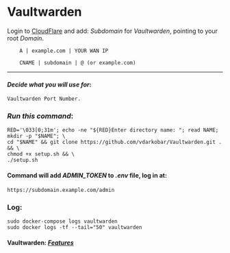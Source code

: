 # Vaultwarden
    
Login to <a href="https://dash.cloudflare.com/">CloudFlare</a>  and add: *Subdomain* for *Vaultwarden*, pointing to your root *Domain*.
```
    A | example.com | YOUR WAN IP
```
```
    CNAME | subdomain | @ (or example.com)
```
---
  
#### *Decide what you will use for*:
```
Vaultwarden Port Number.
```
  
### *Run this command*:
```
RED='\033[0;31m'; echo -ne "${RED}Enter directory name: "; read NAME; mkdir -p "$NAME"; \
cd "$NAME" && git clone https://github.com/vdarkobar/Vaultwarden.git . && \
chmod +x setup.sh && \
./setup.sh
```
  
#### Command will add *ADMIN_TOKEN* to *.env* file, log in at:
```
https://subdomain.example.com/admin
```
  
### Log:
```
sudo docker-compose logs vaultwarden
sudo docker logs -tf --tail="50" vaultwarden
```
  
#### Vaultwarden: <i><a href="https://github.com/dani-garcia/vaultwarden/wiki">Features</a></i>
